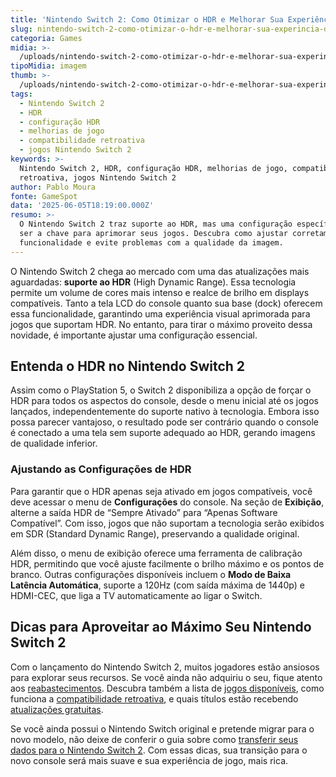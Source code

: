 ```yaml
---
title: 'Nintendo Switch 2: Como Otimizar o HDR e Melhorar Sua Experiência de Jogo'
slug: nintendo-switch-2-como-otimizar-o-hdr-e-melhorar-sua-experincia-de-jogo
categoria: Games
midia: >-
  /uploads/nintendo-switch-2-como-otimizar-o-hdr-e-melhorar-sua-experincia-de-jogo-thumb.jpg
tipoMidia: imagem
thumb: >-
  /uploads/nintendo-switch-2-como-otimizar-o-hdr-e-melhorar-sua-experincia-de-jogo-thumb.jpg
tags:
  - Nintendo Switch 2
  - HDR
  - configuração HDR
  - melhorias de jogo
  - compatibilidade retroativa
  - jogos Nintendo Switch 2
keywords: >-
  Nintendo Switch 2, HDR, configuração HDR, melhorias de jogo, compatibilidade
  retroativa, jogos Nintendo Switch 2
author: Pablo Moura
fonte: GameSpot
data: '2025-06-05T18:19:00.000Z'
resumo: >-
  O Nintendo Switch 2 traz suporte ao HDR, mas uma configuração específica pode
  ser a chave para aprimorar seus jogos. Descubra como ajustar corretamente essa
  funcionalidade e evite problemas com a qualidade da imagem.
---
```


O Nintendo Switch 2 chega ao mercado com uma das atualizações mais aguardadas: **suporte ao HDR** (High Dynamic Range). Essa tecnologia permite um volume de cores mais intenso e realce de brilho em displays compatíveis. Tanto a tela LCD do console quanto sua base (dock) oferecem essa funcionalidade, garantindo uma experiência visual aprimorada para jogos que suportam HDR. No entanto, para tirar o máximo proveito dessa novidade, é importante ajustar uma configuração essencial.

## Entenda o HDR no Nintendo Switch 2

Assim como o PlayStation 5, o Switch 2 disponibiliza a opção de forçar o HDR para todos os aspectos do console, desde o menu inicial até os jogos lançados, independentemente do suporte nativo à tecnologia. Embora isso possa parecer vantajoso, o resultado pode ser contrário quando o console é conectado a uma tela sem suporte adequado ao HDR, gerando imagens de qualidade inferior.

### Ajustando as Configurações de HDR

Para garantir que o HDR apenas seja ativado em jogos compatíveis, você deve acessar o menu de **Configurações** do console. Na seção de **Exibição**, alterne a saída HDR de “Sempre Ativado” para “Apenas Software Compatível”. Com isso, jogos que não suportam a tecnologia serão exibidos em SDR (Standard Dynamic Range), preservando a qualidade original.

Além disso, o menu de exibição oferece uma ferramenta de calibração HDR, permitindo que você ajuste facilmente o brilho máximo e os pontos de branco. Outras configurações disponíveis incluem o **Modo de Baixa Latência Automática**, suporte a 120Hz (com saída máxima de 1440p) e HDMI-CEC, que liga a TV automaticamente ao ligar o Switch.

## Dicas para Aproveitar ao Máximo Seu Nintendo Switch 2

Com o lançamento do Nintendo Switch 2, muitos jogadores estão ansiosos para explorar seus recursos. Se você ainda não adquiriu o seu, fique atento aos [reabastecimentos](https://www.gamespot.com/articles/nintendo-switch-2-restock-launch-week-buying-guide-major-retailers-walmart-target-best-buy/1100-6531967/). Descubra também a lista de [jogos disponíveis](https://www.gamespot.com/gallery/all-the-nintendo-switch-2-games/2900-6128/), como funciona a [compatibilidade retroativa](https://www.gamespot.com/articles/is-the-nintendo-switch-2-backwards-compatible/1100-6527615/), e quais títulos estão recebendo [atualizações gratuitas](https://www.gamespot.com/gallery/all-free-nintendo-switch-2-game-updates-changes/2900-6591/).

Se você ainda possui o Nintendo Switch original e pretende migrar para o novo modelo, não deixe de conferir o guia sobre como [transferir seus dados para o Nintendo Switch 2](https://www.gamespot.com/articles/how-to-transfer-your-nintendo-account-to-nintendo-switch-2/1100-6532141/). Com essas dicas, sua transição para o novo console será mais suave e sua experiência de jogo, mais rica.
